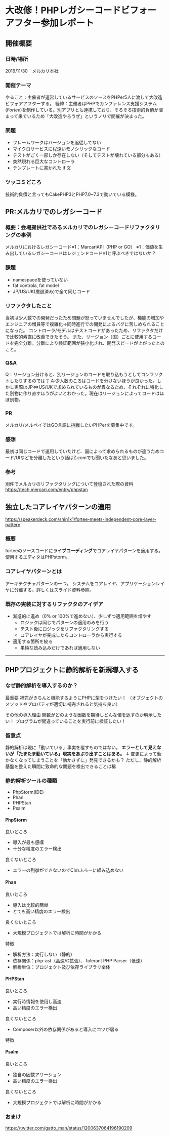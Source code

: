 # 大改修！PHPレガシーコードビフォーアフター参加レポート
## 開催概要
### 日時/場所
2019/11/30　メルカリ本社
### 開催テーマ
やること：主催者が運営しているサービスのソースをPHPer5人に渡して大改造ビフォアアフターする。
経緯：主催者はPHPでカンファレンス支援システム(*Fortee*)を制作している。別アプリとも連携しており、そろそろ技術的負債が溜まって来ているため「大改造やろうぜ」というノリで開催が決まった。

### 問題
- フレームワークはバージョンを追従してない
- マイクロサービスに程遠いモノシリックなコード
- テストがごく一部しか存在しない（そしてテストが壊れている部分もある）
- 突然現れる巨大なコントローラ
- テンプレートに書かれた if 文

### ツッコミどころ
技術的負債と言ってもCakePHP3とPHP7.0~7.3で動いている模様。


## PR:メルカリでのレガシーコード
### 概要：会場提供社であるメルカリでのレガシーコードリファクタリングの事例
メルカリにおけるレガシーコード※1：MarcariAPI（PHP or GO）
※1：価値を生み出しているレガシーコードはレジェンドコード※1と呼ぶべきではないか？

### 課題
- namespaceを使っていない
- fat controla, fat model
- JP/US/UK(撤退済み)で全て同じコード

### リファクタしたこと
当初は少人数での開発だったため問題が怒っていませんでしたが、機能の増加やエンジニアの増員等で複雑化→同時進行での開発によるバグに苦しめられることになった。
コントローラ/モデルはテストコードがあったため、リファクタだけで比較的素直に改善できたそう。
また、リージョン（国）ごとに使用するコードを完全分離。分離により検証範囲が狭小化され、開発スピードが上がったとのこと。

### Q&A
Q：リージョン分けると、別リージョンのコードを取り込もうとしてコンフリクトしたりするのでは？
A:少人数のころはコードを分けないほうが良かった。しかし実際はJP⇔US/UKで求められているものが異なるため、それぞれに特化した別物に作り直すほうがよいとわかった。現在はリージョンによってコードはほぼ別物。

### PR
メルカリ/メルペイではGO言語に挑戦したいPHPerを募集中です。

### 感想
最初は同じコードで運用していたけど、国によって求められるものが違うためコード/UIなどを分離したという話はZ.comでも聞いたなあと思いました。

### 参考
別件でメルカリのリファクタリングについて登壇された際の資料
https://tech.mercari.com/entry/phpstan


## 独立したコアレイヤパターンの適用
https://speakerdeck.com/shin1x1/fortee-meets-independent-core-layer-pattern

### 概要
forteeのソースコードに**ライブコーディング**でコアレイヤパターンを適用する。
使用するエディタはPHPstorm。

### コアレイヤパターンとは
アーキテクチャパターンの一つ。
システムをコアレイヤ、アプリケーションレイヤに分離する。詳しくはスライド資料参照。

### 既存の実装に対するリファクタのアイデア
- 漸進的に進め（0% or 100%で進めない）、少しずつ適用範囲を増やす
	- ロジックは同じでパターンの適用のみを行う
	- テスト後にロジックをリファクタリングする
	- コアレイヤが完成したらコントローラから実行する
- 適用する箇所を絞る
	- 単純な読み込みだけであれば適用しない

---

## PHPプロジェクトに静的解析を新規導入する
### なぜ静的解析を導入するのか？
最重要
補完がきちんと機能するようにPHPに型をつけたい！
（オブジェクトのメソッドやプロパティが適切に補完されると気持ち良い）

その他の導入理由
関数がどのような因数を期待しどんな値を返すのか明示したい！
プログラムが間違っていることを実行前に検証したい！

### 留意点
静的解析は現に「動いている」事実を覆すものではない。
**エラーとして見えないが「たまたま動いている」現実をあぶり出すことはある。**
↓
変更によって動かなくなってしまうことを「動かさずに」発見できるかも？
ただし、静的解析基盤を整えた瞬間に致命的な問題を検出できることは稀

### 静的解析ツールの種類
- PhpStorm(IDE)
- Phan
- PHPStan
- Psalm

#### PhpStorm
良いところ
- 導入が最も感嘆
- 十分な精度のエラー検出

良くないところ
- エラーの列挙ができないのでCIのふろーに組み込めない

#### Phan
良いところ
- 導入は比較的簡単
- とても高い精度のエラー検出

良くないところ
- 大規模プロジェクトでは解析に時間がかかる

特徴
- 解析方法：実行しない（静的）
- 依存関係：php-ast（高速/C拡張）、Tolerant PHP Parser（低速）
- 解析単位：プロジェクト及び依存ライブラリ全体

#### PHPStan
良いところ
- 実行時情報を使用し高速
- 高い精度のエラー検出

良くないところ
- Composer以外の依存関係があると導入にコツが居る

特徴

#### Psalm
良いところ
- 独自の因数アサーション
- 高い精度のエラー検出

良くないところ
- 大規模プロジェクトでは解析に時間がかかる


### おまけ
https://twitter.com/gatto_man/status/1200637064196190209